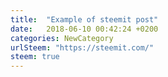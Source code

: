 ```yaml
---
title:  "Example of steemit post"
date:   2018-06-10 00:42:24 +0200
categories: NewCategory
urlSteem: "https://steemit.com/"
steem: true
---
```


